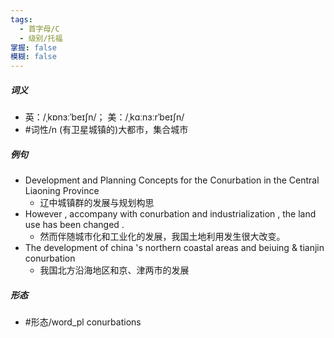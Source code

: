 ```yaml
---
tags:
  - 首字母/C
  - 级别/托福
掌握: false
模糊: false
---
```

##### 词义
- 英：/ˌkɒnɜːˈbeɪʃn/； 美：/ˌkɑːnɜːrˈbeɪʃn/
- #词性/n  (有卫星城镇的)大都市，集合城市
##### 例句
- Development and Planning Concepts for the Conurbation in the Central Liaoning Province
	- 辽中城镇群的发展与规划构思
- However , accompany with conurbation and industrialization , the land use has been changed .
	- 然而伴随城市化和工业化的发展，我国土地利用发生很大改变。
- The development of china 's northern coastal areas and beiuing & tianjin conurbation
	- 我国北方沿海地区和京、津两市的发展
##### 形态
- #形态/word_pl conurbations
